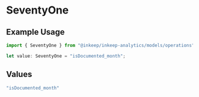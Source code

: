 # SeventyOne

## Example Usage

```typescript
import { SeventyOne } from "@inkeep/inkeep-analytics/models/operations";

let value: SeventyOne = "isDocumented_month";
```

## Values

```typescript
"isDocumented_month"
```